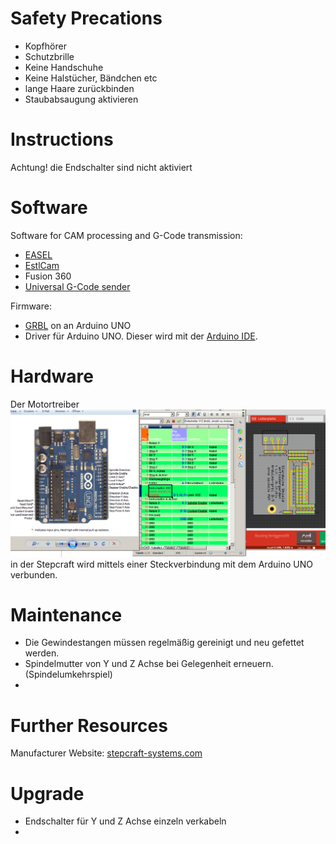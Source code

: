 <!-- TITLE: Stepcraft -->
<!-- SUBTITLE: Instructions on using and maintaining the Stepcraft CNC mill -->

# Safety Precations

*	Kopfhörer
*	Schutzbrille
*	Keine Handschuhe
*	Keine Halstücher, Bändchen etc
*	lange Haare zurückbinden
*	Staubabsaugung aktivieren

# Instructions
Achtung! die Endschalter sind nicht aktiviert

# Software

Software for CAM processing and G-Code transmission:

*   [EASEL](http://easel.inventables.com/)
*   [EstlCam](http://www.estlcam.de/)
*   Fusion 360
*   [Universal G-Code sender](https://github.com/winder/Universal-G-Code-Sender)

Firmware:

*	[GRBL](https://github.com/grbl/grbl/wiki/Configuring-Grbl-v0.9) on an Arduino UNO
*	Driver für Arduino UNO. Dieser wird mit der [Arduino IDE](https://www.arduino.cc/en/Main/Software).
	 
# Hardware
Der Motortreiber ![Stepcraft Mit Grbl Einstellungen Endschalter](/uploads/bilder-stepcraft/stepcraft-mit-grbl-einstellungen-endschalter.png "Stepcraft Mit Grbl Einstellungen Endschalter")in der Stepcraft wird mittels einer Steckverbindung mit dem Arduino UNO verbunden.

# Maintenance
*	Die Gewindestangen müssen regelmäßig gereinigt und neu gefettet werden.
*	Spindelmutter von Y und Z Achse bei Gelegenheit erneuern. (Spindelumkehrspiel)
*	


# Further Resources

Manufacturer Website: [stepcraft-systems.com](https://www.stepcraft-systems.com/)

# Upgrade

*	Endschalter für Y und Z Achse einzeln verkabeln
*	